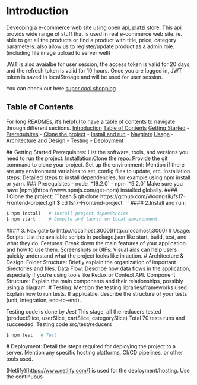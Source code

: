 <a name="intro"></a>
# Introduction
   Deveoping a e-commerce web site using open api, [platzi store](https://fakeapi.platzi.com/).
   This api provids wide range of stuff that is used in real e-commerce web site.
   ie. able to get all the products or find a product with title, price, category parameters.
   also allow us to register/update product as a admin role. (including file image upload to server well) 

   JWT is also avaialbe for user session, the access token is valid for 20 days, and the refresh token is valid for 10 hours.
   Once you are logged in, JWT token is saved in localStroage and will be used for user session.

   You can check out here [super cool shopping](https://super-cool-shopping.netlify.app)

<a name="table_of_contents"></a>
## Table of Contents
   For long READMEs, it’s helpful to have a table of contents to navigate through different sections.
   [Introduction](#intro)
   [Table of Contents](#table_of_contents)
   [Getting Started](#getting_started)
      - [Prerequisites](#prerequisites)
      - [Clone the project](#clone)
      - [Install and run](#install)
      - [Navgiate](#navigate)
   [Usage](#usage)
      - [Architecture and Design](#architecture_design)
      - [Testing](#testing)
      - [Deployment](#deployment)

<a name="getting_started"/>
## Getting Started
   Prerequisites: List the software, tools, and versions you need to run the project.
   Installation:Clone the repo: Provide the git command to clone your project.
   Set up the environment: Mention if there are any environment variables to set, config files to update, etc.
   Installation steps: Detailed steps to install dependencies, for example using npm install or yarn.

   <a name="prerequisites"/>
   ### Prerequisites
   - node `^19.2.0`
   - npm `^9.2.0`
   Make sure you have [npm](https://www.npmjs.com/get-npm) installed globally.

   <a name="clone"/>
   #### 1.Clone the project:
   ```bash
   $ git clone https://github.com/Woongsik/fs17-Frontend-project.git
   $ cd fs17-Frontend-project
   ```
   <a name="intall"/>
   #### 2.Install and run:

   ```bash
   $ npm install   # Install project dependencies
   $ npm start     # Compile and launch on local environment
   ```

   <a name="navigate"/>
   #### 3. Navigate to [http://localhost:3000](http://localhost:3000)


<a name="usage"/>
# Usage:
   Scripts: List the available scripts in package.json like start, build, test, and what they do.
   Features: Break down the main features of your application and how to use them.
   Screenshots or GIFs: Visual aids can help users quickly understand what the project looks like in action.
   
   <a name="architecture_design"/>
   # Architecture & Design:
   Folder Structure: Briefly explain the organization of important directories and files.
   Data Flow: Describe how data flows in the application, especially if you’re using tools like Redux or Context API.
   Component Structure: Explain the main components and their relationships, possibly using a diagram.
   
   <a name="testing"/>
   # Testing:
   Mention the testing libraries/frameworks used.
   Explain how to run tests.
   If applicable, describe the structure of your tests (unit, integration, end-to-end).
   
   Testing code is done by _Jest_
   This stage, all the reducers tested (productSlice, userSlice, cartSlice, categorySlice)
   Total 70 tests runs and succeeded.
   Testing code src/test/reducers
   ```bash
   $ npm test   # Test
   ```


   <a name="deployment"/>
   # Deployment:
   Detail the steps required for deploying the project to a server.
   Mention any specific hosting platforms, CI/CD pipelines, or other tools used.

   (Netlify)[https://www.netlify.com/] is used for the deployment/hosting. 
   Use the continuous 
